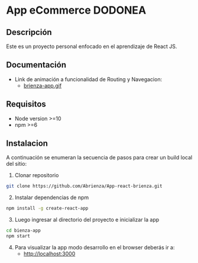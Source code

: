 # App eCommerce DODONEA

## Descripción

Este es un proyecto personal enfocado en el aprendizaje de React JS.

## Documentación

* Link de animación a funcionalidad de Routing y Navegacion: 
  * [brienza-app.gif](/home/aye/proyectos/coder/react/brienza-app/doc/brienza-app.gif)

## Requisitos

- Node version >=10
- npm >=6

## Instalacion

A continuación se enumeran la secuencia de pasos para crear un build local del sitio:

1. Clonar repositorio

```bash
git clone https://github.com/Abrienza/App-react-brienza.git 
```

2. Instalar dependencias de npm 

```bash
npm install -g create-react-app
```

3. Luego ingresar al directorio del proyecto e inicializar la app

```bash
cd bienza-app
npm start
```

4. Para visualizar la app modo desarrollo en el browser deberás ir a:
    * [http://localhost:3000](http://localhost:3000)
